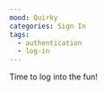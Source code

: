 ```yaml
---
mood: Quirky
categories: Sign In
tags:
  - authentication
  - log-in
---
```

Time to log into the fun!